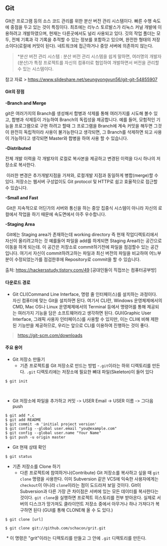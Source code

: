 ## Git 

  GIt은 프로그램 등의 소스 코드 관리를 위한 분산 버전 관리 시스템이다. 빠른 수행 속도에 중점을 두고 있는 것이 특징이다. 최초에는 리누스 토르발스가 리눅스 커널 개발에 이용하려고 개발하였으며, 현재는 다른곳에서도 널리 사용되고 있다. 깃의 작업 폴더는 모두, 전체 기록과 각 기록을 추적할 수 있는 정보를 포함하고 있으며, 완전한 형태의 저장소이다(로컬에 커밋이 된다). 네트워크에 접근하거나 중앙 서버에 의존하지 않는다.

>  *분산 버전 관리 시스템 : 분산 버전 관리 시스템을 쉽게 말하면, 여러명의 개발자(분산)가 특정 프로젝트를 자신의 컴퓨터로 협업하여 개발하면서 버전을 관리할 수 있는 시스템이다. 

참고 자료 > <https://www.slideshare.net/seungyongyun56/git-git-54855907>

#### Git의 장점

**-Branch and Merge**

git은 여러가지의 Branch를 생성해서 합병과 삭제를 통해 여러가지를 시도해 볼수 있고, 합병과 삭제등이 가능하여 Branch의 독립성을 제공합니다.  예를 들어, 모험적인 기능을 프로그램으로 구현 하려고 할때 그 프로그램을 Branch에 계속 커밋을 해두면 그것이 완전히 독립적이라 사용이 불가능한다고 생각되면, 그 Branch를 삭제하면 되고 사용이 가능하다고 생각되면 Master와 합병을 하여 사용 할 수 있습니다.

**-Distributed**

전체 개발 이력을 각 개발자의 로컬로 복사본을 제공하고 변경된 이력을 다시 하나의 저장소로 복사한다.



​     이러한 변경은 추가개발지점을 가져와, 로컬개발 지점과 동일하게 병합(merge)할 수 있다. 저장소는 웹서버 구성없이도 Git protocol 및 HTTP로 쉽고 효율적으로 접근할 수 있습니다.



**-Small and Fast**

​     Git은 지속적으로 어딘가의 서버와 통신을 하는 중앙 집중식 시스템이 아니라 자신의 로컬에서 작업을 하기 때문에 속도면에서 아주 우수합니다.



**-Staging Area**

​     Git에는 Staging area가 존재하는데 working directory 즉 현재 작업디렉토리에서 자신이 올리려고하는 것 예를들어 파일을 add를 하게되면 Staging Area라는 공간으로 이동을 하게 되는데. 이 공간은 저장소로 commit하기전에 파일을 점검할수 있는 공간 입니다. 여기서 자신이 commit하려고하는 파일과 최신 버전의 파일을 비교하여 어느부분이 수정되었는가를 점검한후에 Repository로 commit을 할 수 있습니다. 



출처: <https://hackersstudy.tistory.com/49> [공대인들이 직접쓰는 컴퓨터공부방]  





#### 다운로드 경로

- Git CLI(Command Line Interface, 명령 줄 인터페이스)를 설치하는 과정이다. 자신 컴퓨터에 맞는 Git을 설치하면 된다. 여기서 CLI란, Windows 운영체제에서의 CMD, Mac OS나 Linux 운영체제에서의 Terminal 등에서 명령어를 통해 제공되는 여러가지 기능을 담은 소프트웨어라고 생각하면 된다. GUI(Graphic User Interface, 그래픽 사용자 인터페이스)를 사용할 수 있지만, 이는 CLI에 비해 제한된 기능만을 제공하므로, 우리는 앞으로 CLI를 이용하여 진행하는 것이 좋다.

> <https://git-scm.com/downloads>







#### 주요 용어

- Git 저장소 만들기 
  - 기존 프로젝트를 Git 저장소로 만드는 방법 -`.git`이라는 하위 디렉토리를 만든다. `.git` 디렉토리에는 저장소에 필요한 뼈대 파일(Skeleton)이 들어 있다

```
$ git init
```

​     

- Git 저장소에 파일을 추가하고 커밋 -> USER Email -> USER 이름 -> 그다음 push

```
$ git add *.c
$ git add README
$ git commit -m 'initial project version'
$ git config --global user.email "you@example.com"
$ git config --global user.name "Your Name"
$ git push -u origin master
```

- Git 현재 상태 확인 

```
$ git status
```



- 기존 저장소를  Clone 하기 
  - 다른 프로젝트에 참여하거나(Contribute) Git 저장소를 복사하고 싶을 때 `git clone` 명령을 사용한다. 이미 Subversion 같은 VCS에 익숙한 사용자에게는 `checkout`이 아니라 `clone`이라는 점이 도드라져 보일 것이다. Git이 Subversion과 다른 가장 큰 차이점은 서버에 있는 모든 데이터를 복사한다는 것이다. `git clone`을 실행하면 프로젝트 히스토리를 전부 받아온다. 실제로 서버의 디스크가 망가져도 클라이언트 저장소 중에서 아무거나 하나 가져다가 복구하면 된다 (GUI를 통해 CLONE해 올 수 도 있다.)

```
$ git clone [url]
```

```
$ git clone git://github.com/schacon/grit.git
```

​     * 이 명령은 "grit"이라는 디렉토리를 만들고 그 안에 `.git` 디렉토리를 만든다. 